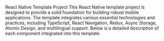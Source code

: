 
React Native Template Project
This React Native template project is designed to provide a solid foundation for building robust mobile applications. The template integrates various essential technologies and practices, including TypeScript, React Navigation, Redux, Async Storage, Atomic Design, and multilingual support. Below is a detailed description of each component integrated into this template.